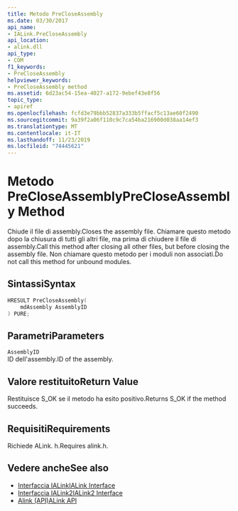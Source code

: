 ```yaml
---
title: Metodo PreCloseAssembly
ms.date: 03/30/2017
api_name:
- IALink.PreCloseAssembly
api_location:
- alink.dll
api_type:
- COM
f1_keywords:
- PreCloseAssembly
helpviewer_keywords:
- PreCloseAssembly method
ms.assetid: 6d23ac54-15ea-4027-a172-9ebef43e8f56
topic_type:
- apiref
ms.openlocfilehash: fcfd3e79bbb52837a333b5ffacf5c13ae60f2490
ms.sourcegitcommit: 9a39f2a06f110c9c7ca54ba216900d038aa14ef3
ms.translationtype: MT
ms.contentlocale: it-IT
ms.lasthandoff: 11/23/2019
ms.locfileid: "74445621"
---
```

# <a name="precloseassembly-method"></a><span data-ttu-id="62c38-102">Metodo PreCloseAssembly</span><span class="sxs-lookup"><span data-stu-id="62c38-102">PreCloseAssembly Method</span></span>
<span data-ttu-id="62c38-103">Chiude il file di assembly.</span><span class="sxs-lookup"><span data-stu-id="62c38-103">Closes the assembly file.</span></span> <span data-ttu-id="62c38-104">Chiamare questo metodo dopo la chiusura di tutti gli altri file, ma prima di chiudere il file di assembly.</span><span class="sxs-lookup"><span data-stu-id="62c38-104">Call this method after closing all other files, but before closing the assembly file.</span></span> <span data-ttu-id="62c38-105">Non chiamare questo metodo per i moduli non associati.</span><span class="sxs-lookup"><span data-stu-id="62c38-105">Do not call this method for unbound modules.</span></span>  
  
## <a name="syntax"></a><span data-ttu-id="62c38-106">Sintassi</span><span class="sxs-lookup"><span data-stu-id="62c38-106">Syntax</span></span>  
  
```cpp  
HRESULT PreCloseAssembly(  
    mdAssembly AssemblyID  
) PURE;  
```  
  
## <a name="parameters"></a><span data-ttu-id="62c38-107">Parametri</span><span class="sxs-lookup"><span data-stu-id="62c38-107">Parameters</span></span>  
 `AssemblyID`  
 <span data-ttu-id="62c38-108">ID dell'assembly.</span><span class="sxs-lookup"><span data-stu-id="62c38-108">ID of the assembly.</span></span>  
  
## <a name="return-value"></a><span data-ttu-id="62c38-109">Valore restituito</span><span class="sxs-lookup"><span data-stu-id="62c38-109">Return Value</span></span>  
 <span data-ttu-id="62c38-110">Restituisce S_OK se il metodo ha esito positivo.</span><span class="sxs-lookup"><span data-stu-id="62c38-110">Returns S_OK if the method succeeds.</span></span>  
  
## <a name="requirements"></a><span data-ttu-id="62c38-111">Requisiti</span><span class="sxs-lookup"><span data-stu-id="62c38-111">Requirements</span></span>  
 <span data-ttu-id="62c38-112">Richiede ALink. h.</span><span class="sxs-lookup"><span data-stu-id="62c38-112">Requires alink.h.</span></span>  
  
## <a name="see-also"></a><span data-ttu-id="62c38-113">Vedere anche</span><span class="sxs-lookup"><span data-stu-id="62c38-113">See also</span></span>

- [<span data-ttu-id="62c38-114">Interfaccia IALink</span><span class="sxs-lookup"><span data-stu-id="62c38-114">IALink Interface</span></span>](ialink-interface.md)
- [<span data-ttu-id="62c38-115">Interfaccia IALink2</span><span class="sxs-lookup"><span data-stu-id="62c38-115">IALink2 Interface</span></span>](ialink2-interface.md)
- [<span data-ttu-id="62c38-116">Alink (API)</span><span class="sxs-lookup"><span data-stu-id="62c38-116">ALink API</span></span>](index.md)
